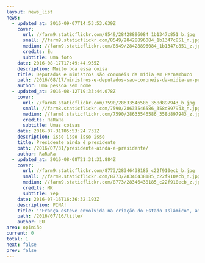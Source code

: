 ```yaml
---
layout: news_list
news:
  - updated_at: 2016-09-07T14:53:53.639Z
    cover:
      url: //farm9.staticflickr.com/8549/28428896084_1b1347c851_b.jpg
      small: //farm9.staticflickr.com/8549/28428896084_1b1347c851_n.jpg
      medium: //farm9.staticflickr.com/8549/28428896084_1b1347c851_z.jpg
      credits: Eu
      subtitle: Uma foto
    date: 2016-08-17T17:49:44.955Z
    description: Muito boa essa coisa
    title: Deputados e ministros são coronéis da mídia em Pernambuco
    path: /2016/08/17/ministros-e-deputados-sao-coroneis-da-midia-em-pernambuco/
    author: Uma pessoa sem nome
  - updated_at: 2016-08-12T19:33:44.078Z
    cover:
      url: //farm8.staticflickr.com/7590/28633546586_358d897943_b.jpg
      small: //farm8.staticflickr.com/7590/28633546586_358d897943_n.jpg
      medium: //farm8.staticflickr.com/7590/28633546586_358d897943_z.jpg
      credits: RaRaRa
      subtitle: Umas coisas
    date: 2016-07-31T05:53:24.731Z
    description: isso isso isso isso
    title: Presidente ainda é presidente
    path: /2016/07/31/presidente-ainda-e-presidente/
    author: RaRaRa
  - updated_at: 2016-08-08T21:31:31.884Z
    cover:
      url: //farm9.staticflickr.com/8773/28346438185_c22f910ecb_b.jpg
      small: //farm9.staticflickr.com/8773/28346438185_c22f910ecb_n.jpg
      medium: //farm9.staticflickr.com/8773/28346438185_c22f910ecb_z.jpg
      credits: MK
      subtitle: Yep
    date: 2016-07-16T16:36:32.193Z
    description: FINA!
    title: '"França esteve envolvida na criação do Estado Islâmico", afirma professor'
    path: /2016/07/16/title/
    author: EU
area: opinião
current: 0
total: 1
next: false
prev: false
---
```


